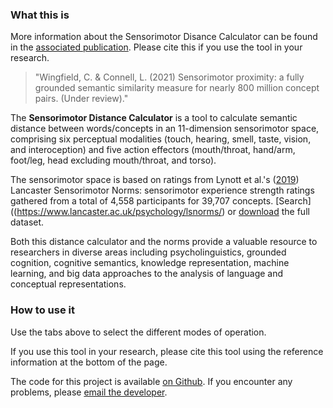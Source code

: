 ### What this is

More information about the Sensorimotor Disance Calculator can be found in the [associated publication](#TODO).
Please cite this if you use the tool in your research.
<blockquote>
    "Wingfield, C. & Connell, L. (2021) Sensorimotor proximity: a fully grounded semantic similarity measure for nearly 800 million concept pairs. (Under review)."
</blockquote>

The **Sensorimotor Distance Calculator** is a tool to calculate semantic distance between words/concepts in an 11-dimension sensorimotor space, comprising six perceptual modalities (touch, hearing, smell, taste, vision, and interoception) and five action effectors (mouth/throat, hand/arm, foot/leg, head excluding mouth/throat, and torso).

The sensorimotor space is based on ratings from Lynott et al.'s ([2019](https://doi.org/10.3758/s13428-019-01316-z)) Lancaster Sensorimotor Norms: sensorimotor experience strength ratings gathered from a total of 4,558 participants for 39,707 concepts.
[Search]((https://www.lancaster.ac.uk/psychology/lsnorms/) or [download](http://osf.io/7emr6/) the full dataset.

Both this distance calculator and the norms provide a valuable resource to researchers in diverse areas including psycholinguistics, grounded cognition, cognitive semantics, knowledge representation, machine learning, and big data approaches to the analysis of language and conceptual representations.

### How to use it

Use the tabs above to select the different modes of operation.

If you use this tool in your research, please cite this tool using the reference information at the bottom of the page.

The code for this project is available [on Github](https://github.com/emcoglab/sensorimotor-web-app-shiny).
If you encounter any problems, please [email the developer](mailto:c.wingfield@lancaster.ac.uk).

